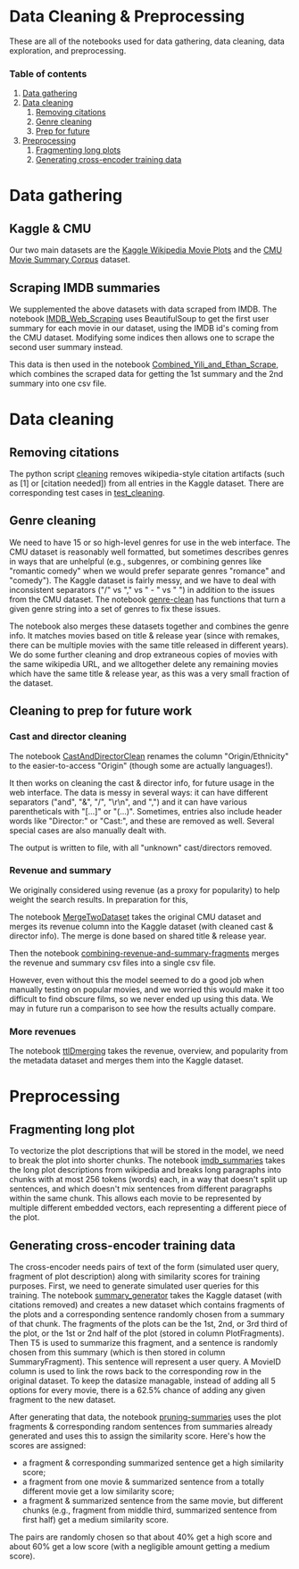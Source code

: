 # Data Cleaning & Preprocessing

These are all of the notebooks used for data gathering, data cleaning, data exploration, and preprocessing.

### Table of contents
1. [Data gathering](#data-gathering)
2. [Data cleaning](#data-cleaning)
   1. [Removing citations](#citation-clean)
   2. [Genre cleaning](#genre-clean)
   3. [Prep for future](#prep-clean)
3. [Preprocessing](#preprocessing)
   1. [Fragmenting long plots](#plot-split)
   2. [Generating cross-encoder training data](#encoder-train-data)

# Data gathering <a name="data-gathering"></a>

## Kaggle & CMU

Our two main datasets are the [Kaggle Wikipedia Movie Plots](https://www.kaggle.com/datasets/jrobischon/wikipedia-movie-plots) and the [CMU Movie Summary Corpus](http://www.cs.cmu.edu/~ark/personas/) dataset.

## Scraping IMDB summaries
We supplemented the above datasets with data scraped from IMDB.
The notebook [IMDB_Web_Scraping](IMDB_Web_Scraping.ipynb) uses BeautifulSoup to get the first user summary for each movie in our dataset, using the IMDB id's coming from the CMU dataset.
Modifying some indices then allows one to scrape the second user summary instead.

This data is then used in the notebook [Combined_Yili_and_Ethan_Scrape](Combined_Yili_and_Ethan_Scrape.ipynb), which combines the scraped data for getting the 1st summary and the 2nd summary into one csv file.


# Data cleaning <a name="data-cleaning"></a>

## Removing citations <a name="citation-clean"></a>
The python script [cleaning](cleaning.py) removes wikipedia-style citation artifacts (such as \[1\] or \[citation needed\]) from all entries in the Kaggle dataset.
There are corresponding test cases in [test_cleaning](test_cleaning.py).

## Genre cleaning <a name="genre-clean"></a>
We need to have 15 or so high-level genres for use in the web interface. The CMU dataset is reasonably well formatted, but sometimes describes genres in ways that are unhelpful (e.g., subgenres, or combining genres like "romantic comedy" when we would prefer separate genres "romance" and "comedy"). 
The Kaggle dataset is fairly messy, and we have to deal with inconsistent separators ("/" vs "," vs " - " vs " ") in addition to the issues from the CMU dataset. 
The notebook [genre-clean](genre-clean.ipynb) has functions that turn a given genre string into a set of genres to fix these issues.

The notebook also merges these datasets together and combines the genre info. It matches movies based on title & release year (since with remakes, there can be multiple movies with the same title released in different years). We do some further cleaning and drop extraneous copies of movies with the same wikipedia URL, and we alltogether delete any remaining movies which have the same title & release year, as this was a very small fraction of the dataset.

## Cleaning to prep for future work <a name="prep-clean"></a>

### Cast and director cleaning

The notebook [CastAndDirectorClean](CastAndDirectorClean.ipynb) renames the column "Origin/Ethnicity" to the easier-to-access "Origin" (though some are actually languages!).

It then works on cleaning the cast & director info, for future usage in the web interface. The data is messy in several ways: it can have different separators ("and", "&", "/", "\r\n", and ",") and it can have various parentheticals with "[...]" or "(...)". Sometimes, entries also include header words like "Director:" or "Cast:", and these are removed as well. Several special cases are also manually dealt with.

The output is written to file, with all "unknown" cast/directors removed.

### Revenue and summary
We originally considered using revenue (as a proxy for popularity) to help weight the search results. In preparation for this, 

The notebook [MergeTwoDataset](MergeTwoDataset.ipynb) takes the original CMU dataset and merges its revenue column into the Kaggle dataset (with cleaned cast & director info).
The merge is done based on shared title & release year.

Then the notebook [combining-revenue-and-summary-fragments](combining-revenue-and-summary-fragments.ipynb) merges the revenue and summary csv files into a single csv file.

However, even without this the model seemed to do a good job when manually testing on popular movies, and we worried this would make it too difficult to find obscure films, so we never ended up using this data. 
We may in future run a comparison to see how the results actually compare.

### More revenues

The notebook [ttlDmerging](ttlDmerging.ipynb) takes the revenue, overview, and popularity from the metadata dataset and merges them into the Kaggle dataset.

# Preprocessing <a name="preprocessing"></a>

## Fragmenting long plot<a name="plot-split"></a>

To vectorize the plot descriptions that will be stored in the model, we need to break the plot into shorter chunks.
The notebook [imdb_summaries](imdb_summaries.ipynb) takes the long plot descriptions from wikipedia and breaks long paragraphs into chunks with at most 256 tokens (words) each, in a way that doesn't split up sentences, and which doesn't mix sentences from different paragraphs within the same chunk. This allows each movie to be represented by multiple different embedded vectors, each representing a different piece of the plot.


## Generating cross-encoder training data <a name="encoder-train-data"></a>

The cross-encoder needs pairs of text of the form (simulated user query, fragment of plot description) along with similarity scores for training purposes. First, we need to generate simulated user queries for this training.
The notebook [summary_generator](summary_generator.ipynb) takes the Kaggle dataset (with citations removed) and creates a new dataset which contains fragments of the plots and a corresponding sentence randomly chosen from a summary of that chunk.
The fragments of the plots can be the 1st, 2nd, or 3rd third of the plot, or the 1st or 2nd half of the plot (stored in column PlotFragments). Then T5 is used to summarize this fragment, and a sentence is randomly chosen from this summary (which is then stored in column SummaryFragment). This sentence will represent a user query.
A MovieID column is used to link the rows back to the corresponding row in the original dataset.
To keep the datasize managable, instead of adding all 5 options for every movie, there is a 62.5% chance of adding any given fragment to the new dataset.

After generating that data, the notebook [pruning-summaries](pruning-summaries.ipynb) uses the plot fragments & corresponding random sentences from summaries already generated and uses this to assign the similarity score.
Here's how the scores are assigned:
+ a fragment & corresponding summarized sentence get a high similarity score;
+ a fragment from one movie & summarized sentence from a totally different movie get a low similarity score;
+ a fragment & summarized sentence from the same movie, but different chunks (e.g., fragment from middle third, summarized sentence from first half) get a medium similarity score.


The pairs are randomly chosen so that about 40% get a high score and about 60% get a low score (with a negligible amount getting a medium score).

